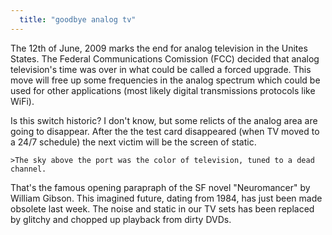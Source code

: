 ```yaml
---
  title: "goodbye analog tv"
---
```


The 12th of June, 2009 marks the end for analog television in the Unites States. The Federal Communications Comission (FCC) decided 
that analog television's time was over in what could be called a forced upgrade. This move will free up some frequencies in the analog spectrum which could be used for other applications (most likely digital transmissions protocols like WiFi).

Is this switch historic? I don't know, but some relicts of the analog area are going to disappear. After the the test card disappeared (when TV moved to a 24/7 schedule) the next victim will be the screen of static.

    >The sky above the port was the color of television, tuned to a dead channel. 

That's the famous opening parapraph of the SF novel "Neuromancer" by William Gibson. This imagined future, dating from 1984, has just been made obsolete last week. The noise and static in our TV sets has been replaced by glitchy and chopped up playback from dirty DVDs.